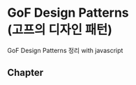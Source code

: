 GoF Design Patterns<br>
(고프의 디자인 패턴)
=======================

GoF Design Patterns 정리 with javascript<br>

## Chapter
